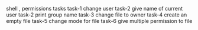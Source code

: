 shell , permissions tasks
task-1 change user
task-2 give name of current user
task-2 print group name
task-3 change file to owner
task-4 create an empty file
task-5 change mode for file
task-6 give multiple permission to file

